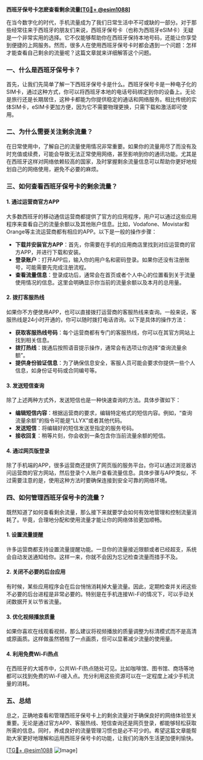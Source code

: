 **西班牙保号卡怎麽查看剩余流量[[TG💪+ @esim1088](https://t.me/s/esim1088)]**

在当今数字化的时代，手机流量成为了我们日常生活中不可或缺的一部分。对于那些经常往来于西班牙的朋友们来说，西班牙保号卡（也称为西班牙eSIM卡）无疑是一个非常实用的选择。它不仅能够帮助你在西班牙保持本地号码，还能让你享受到便捷的上网服务。然而，很多人在使用西班牙保号卡时都会遇到一个问题：怎样才能查看自己剩余的流量呢？这篇文章就来详细解答这个问题。

### 一、什么是西班牙保号卡？

首先，让我们先简单了解一下西班牙保号卡是什么。西班牙保号卡是一种电子化的SIM卡，通过这种方式，你可以将西班牙本地的电话号码绑定到你的设备上。无论是旅行还是长期居住，这种卡都能为你提供稳定的通话和网络服务。相比传统的实体SIM卡，eSIM卡更加方便，因为它不需要物理更换，只需下载和激活即可使用。

### 二、为什么需要关注剩余流量？

在日常使用中，了解自己的流量使用情况非常重要。如果你的流量用尽了而没有及时充值或续费，可能会导致无法正常使用网络，甚至影响到你的通讯功能。尤其是在西班牙这样对网络依赖较高的国家，及时掌握剩余流量信息可以帮助你更好地规划自己的网络使用，避免不必要的麻烦。

### 三、如何查看西班牙保号卡的剩余流量？

#### 1. **通过运营商官方APP**

大多数西班牙的移动通信运营商都提供了官方的应用程序，用户可以通过这些应用程序来查看自己的流量余额以及其他账户信息。比如，Vodafone、Movistar和Orange等主流运营商都有相应的APP。以下是一般的操作步骤：

- **下载并安装官方APP**：首先，你需要在手机的应用商店里找到对应运营商的官方APP，并进行下载和安装。
- **登录账户**：打开APP后，输入你的用户名和密码登录。如果你还没有注册账号，可能需要先完成注册流程。
- **查看流量信息**：登录成功后，通常会在首页或者个人中心的位置看到关于流量使用情况的信息。这里会明确显示你当前的流量余额以及本月的总用量。

#### 2. **拨打客服热线**

如果你不方便使用APP，也可以直接拨打运营商的客服热线来查询。一般来说，客服热线是24小时开通的，你可以随时拨打电话咨询。以下是具体的操作方法：

- **获取客服热线号码**：每个运营商都有专门的客服热线，你可以在其官方网站上找到相关信息。
- **拨打热线**：拨通后按照语音提示操作，通常会有选项让你选择“查询流量余额”。
- **提供身份验证信息**：为了确保信息安全，客服人员可能会要求你提供一些个人信息，如身份证号码或合同编号等。

#### 3. **发送短信查询**

除了上述两种方式外，发送短信也是一种快速查询的方法。具体步骤如下：

- **编辑短信内容**：根据运营商的要求，编辑特定格式的短信内容。例如，“查询流量余额”的指令可能是“LLYX”或者其他代码。
- **发送短信**：将编辑好的短信发送至指定的服务号码。
- **接收回复**：稍等片刻，你会收到一条包含你当前流量余额的短信。

#### 4. **通过网页版登录**

除了手机端的APP，很多运营商还提供了网页版的服务平台。你可以通过浏览器访问运营商的官方网站，然后登录个人账户查看流量信息。具体步骤与APP类似，不过需要注意的是，使用这种方法时要确保连接到安全可靠的网络环境。

### 四、如何管理西班牙保号卡的流量？

既然知道了如何查看剩余流量，那么接下来就要学会如何有效地管理和控制流量消耗了。毕竟，合理地分配和使用流量才能让你的网络体验更加顺畅。

#### 1. **设置流量提醒**

许多运营商都支持设置流量提醒功能。一旦你的流量接近限额或者已经超支，系统会自动发送通知给你。这样一来，你就不会因为忘记检查流量而措手不及。

#### 2. **关闭不必要的后台应用**

有时候，某些应用程序会在后台悄悄消耗掉大量流量。因此，定期检查并关闭这些不必要的后台进程是非常必要的。特别是在手机连接Wi-Fi的情况下，可以手动关闭数据开关以节省流量。

#### 3. **优化视频播放质量**

如果你喜欢在线观看视频，那么建议将视频播放的质量调整为标清模式而不是高清或原画质。这样做虽然牺牲了一点画质，但可以显著减少流量的使用量。

#### 4. **利用免费Wi-Fi热点**

在西班牙的大城市中，公共Wi-Fi热点随处可见。比如咖啡馆、图书馆、商场等地都可以找到免费的Wi-Fi接入点。充分利用这些资源可以在一定程度上减少手机流量的消耗。

### 五、总结

总之，正确地查看和管理西班牙保号卡上的剩余流量对于确保良好的网络体验至关重要。无论是通过官方APP、客服热线、短信查询还是网页登录，都能够轻松获取所需的信息。同时，养成良好的流量管理习惯也是必不可少的。希望这篇文章能帮助大家更好地理解和运用西班牙保号卡的功能，让我们的海外生活更加便利愉快。

[[TG💪+ @esim1088](https://t.me/s/esim1088) ![Image](https://i.postimg.cc/4NQfJmqS/Snipaste-2025-05-13-00-14-12.png)]